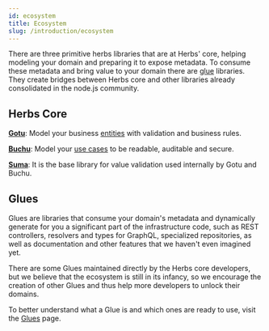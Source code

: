 ```yaml
---
id: ecosystem
title: Ecosystem
slug: /introduction/ecosystem
---
```


There are three primitive herbs libraries that are at Herbs' core, helping modeling your domain and preparing it to expose metadata. To consume these metadata and bring value to your domain there are [glue](docs/glues) libraries. They create bridges between Herbs core and other libraries already consolidated in the node.js community.

## Herbs Core

[**Gotu**](https://github.com/herbsjs/gotu): Model your business [entities](/docs/entity) with validation and business rules.

[**Buchu**](https://github.com/herbsjs/buchu): Model your [use cases](/docs/usecase) to be readable, auditable and secure.

[**Suma**](https://github.com/herbsjs/suma): It is the base library for value validation used internally by Gotu and Buchu.

## Glues

Glues are libraries that consume your domain's metadata and dynamically generate for you a significant part of the infrastructure code, such as REST controllers, resolvers and types for GraphQL, specialized repositories, as well as documentation and other features that we haven't even imagined yet.

There are some Glues maintained directly by the Herbs core developers, but we believe that the ecosystem is still in its infancy, so we encourage the creation of other Glues and thus help more developers to unlock their domains.

To better understand what a Glue is and which ones are ready to use, visit the [Glues](/docs/glues) page.
